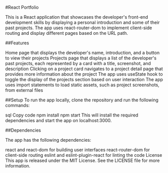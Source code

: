 #React Portfolio

This is a React application that showcases the developer's front-end development skills by displaying a personal introduction and some of their past projects. The app uses react-router-dom to implement client-side routing and display different pages based on the URL path.

##Features

Home page that displays the developer's name, introduction, and a button to view their projects
Projects page that displays a list of the developer's past projects, each represented by a card with a title, screenshot, and description
Clicking on a project card navigates to a project detail page that provides more information about the project
The app uses useState hook to toggle the display of the projects section based on user interaction
The app uses import statements to load static assets, such as project screenshots, from external files

##Setup
To run the app locally, clone the repository and run the following commands:

sql
Copy code
npm install
npm start
This will install the required dependencies and start the app on localhost:3000.

##Dependencies

The app has the following dependencies:

react and react-dom for building user interfaces
react-router-dom for client-side routing
eslint and eslint-plugin-react for linting the code
License
This app is released under the MIT License. See the LICENSE file for more information.
